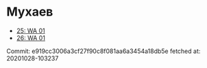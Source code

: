 # Мухаев
- [25: WA 01](25.md)
- [26: WA 01](26.md)

Commit: e919cc3006a3cf27f90c8f081aa6a3454a18db5e
 fetched at: 20201028-103237
